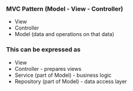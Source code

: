 ### MVC Pattern (Model - View - Controller)
- View
- Controller 
- Model (data and operations on that data)

### This can be expressed as
- View
- Controller - prepares views
- Service (part of Model) - business logic
- Repository (part of Model) - data access layer